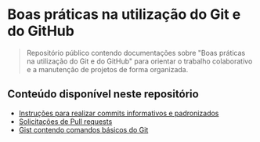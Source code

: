 # Boas práticas na utilização do Git e do GitHub

> Repositório público contendo documentações sobre "Boas práticas na utilização do Git e do GitHub" para orientar o trabalho colaborativo e a manutenção de projetos de forma organizada.

## Conteúdo disponível neste repositório

- [Instruções para realizar commits informativos e padronizados](https://github.com/condesangueazul/boas_praticas_git_github/blob/master/docs/commits.md)
- [Solicitações de Pull requests](https://github.com/condesangueazul/boas_praticas_git_github/blob/master/docs/pull_requests.md)
- [Gist contendo comandos básicos do Git](https://gist.github.com/condesangueazul/7308449ce6139f7643998927a9438350)